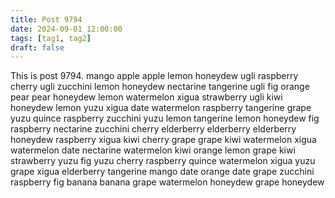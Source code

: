 ```yaml
---
title: Post 9794
date: 2024-09-01 12:00:00
tags: [tag1, tag2]
draft: false
---
```

This is post 9794.
mango
apple
apple
lemon
honeydew
ugli
raspberry
cherry
ugli
zucchini
lemon
honeydew
nectarine
tangerine
ugli
fig
orange
pear
pear
honeydew
lemon
watermelon
xigua
strawberry
ugli
kiwi
honeydew
lemon
yuzu
xigua
date
watermelon
raspberry
tangerine
grape
yuzu
quince
raspberry
zucchini
yuzu
lemon
tangerine
lemon
honeydew
fig
raspberry
nectarine
zucchini
cherry
elderberry
elderberry
elderberry
honeydew
raspberry
xigua
kiwi
cherry
grape
grape
kiwi
watermelon
xigua
watermelon
date
nectarine
watermelon
kiwi
orange
lemon
grape
kiwi
strawberry
yuzu
fig
yuzu
cherry
raspberry
quince
watermelon
xigua
yuzu
grape
xigua
elderberry
tangerine
mango
date
orange
date
grape
zucchini
raspberry
fig
banana
banana
grape
watermelon
honeydew
grape
honeydew
